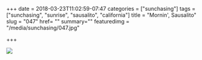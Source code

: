 +++
date = 2018-03-23T11:02:59-07:47
categories = ["sunchasing"]
tags = ["sunchasing", "sunrise", "sausalito", "california"]
title = "Mornin', Sausalito"
slug = "047"
href= ""
summary=""
featuredimg = "/media/sunchasing/047.jpg"

+++

<img src="/media/sunchasing/047.jpg" />